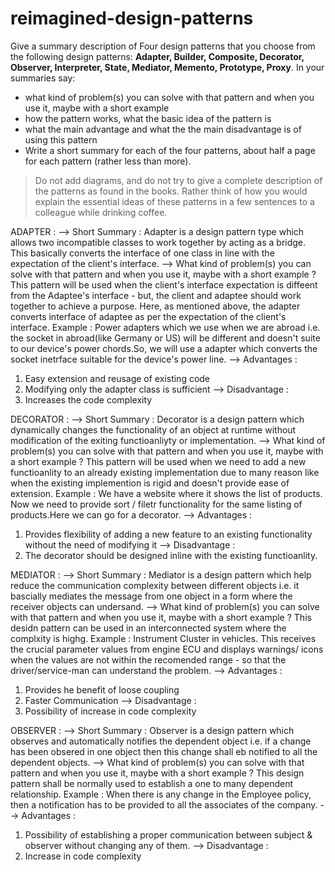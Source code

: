 # reimagined-design-patterns

Give a summary description of Four design patterns that you choose from the following design patterns: **Adapter,  Builder, Composite, Decorator, Observer, Interpreter, State, Mediator, Memento, Prototype, Proxy**. In your summaries say:

- what kind of problem(s) you can solve with that pattern and when you use it, maybe with a short example
- how the pattern works, what the basic idea of the pattern is
- what the main advantage and what the the main disadvantage is of using this pattern
- Write a short summary for each of the four patterns, about half a page for each pattern (rather less than more). 

> Do not add diagrams, and do not try to give a complete description of the patterns as found in the books. Rather think of how you would explain the essential ideas of these patterns in a few sentences to a colleague while drinking coffee.


ADAPTER :
--> Short Summary :
  Adapter is a design pattern type which allows two incompatible classes to work together by acting as a bridge. This basically converts the interface of one class in line with the expectation of the client's interface.
--> What kind of problem(s) you can solve with that pattern and when you use it, maybe with a short example ?
  This pattern will be used when the client's interface expectation is diffeent from the Adaptee's interface - but, the client and adaptee should work together to achieve a purpose. Here, as mentioned above, the adapter converts interface of adaptee as per the expectation of the client's interface.
  Example : Power adapters which we use when we are abroad i.e. the socket in abroad(like Germany or US) will be different and doesn't suite to our device's power chords.So, we will use a adapter which converts the socket inetrface suitable for the device's power line.
--> Advantages :
  1. Easy extension and reusage of existing code
  2. Modifying only the adapter class is sufficient
--> Disadvantage :
  1. Increases the code complexity

DECORATOR :
--> Short Summary :
  Decorator is a design pattern which dynamically changes the functionality of an object at runtime without modification of the exiting functioanliyty or implementation.
--> What kind of problem(s) you can solve with that pattern and when you use it, maybe with a short example ?
  This pattern will be used when we need to add a new functioanlity to an already existing implementation due to many reason like when the existing implemention is rigid and doesn't provide ease of extension.
   Example : We have a website where it shows the list of products. Now we need to provide sort / filetr functionality for the same listing of products.Here we can go for a decorator.
--> Advantages :
  1. Provides flexibility of adding a new feature to an existing functionality without the need of modifying it
--> Disadvantage :
  2. The decorator should be designed inline with the existing functioanlity.

MEDIATOR :
--> Short Summary :
  Mediator is a design pattern which help reduce the communication complexity between different objects i.e. it bascially mediates the message from one object in a form where the receiver objects can undersand.
--> What kind of problem(s) you can solve with that pattern and when you use it, maybe with a short example ?
  This desidn pattern can be used in an interconnected system where the complxity is highg.
  Example : Instrument Cluster in vehicles. This receives the crucial parameter values from engine ECU and displays warnings/ icons when the values are not within the recomended range - so that the driver/service-man can understand the problem.
--> Advantages :
  1. Provides he benefit of loose coupling
  2. Faster Communication
--> Disadvantage :
  1. Possibility of increase in code complexity

OBSERVER :
--> Short Summary :
  Observer is a design pattern which observes and automatically notifies the dependent object i.e. if a change has been obsered in one object then this change shall eb notified to all the dependent objects.
--> What kind of problem(s) you can solve with that pattern and when you use it, maybe with a short example ?
  This design pattern shall be normally used to establish a one to many dependent relationship.
  Example : When there is any change in the Employee policy, then a notification has to be provided to all the associates of the company.
--> Advantages :
  1. Possibility of establishing a proper communication between subject & observer without changing any of them.
--> Disadvantage :
  1. Increase in code complexity
